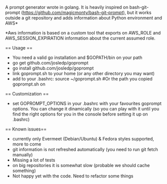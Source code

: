 A prompt generator wrote in golang. It is heavily inspired on bash-git-prompt
(https://github.com/magicmonty/bash-git-prompt), but it works outside a git
repository and adds information about Python environment and AWS*

*Aws information is based on a custom tool that exports on AWS_ROLE and
AWS_SESSION_EXPIRATION information about the current assumed role.

== Usage ==
* You need a valid go installation and $GOPATH/bin on your path
* go get github.com/josledp/goprompt
* go install github.com/josledp/goprompt
* link goprompt.sh to your home (or any other directory you may want)
* add to your .bashrc:
 source ~/goprompt.sh #Or the path you copied goprompt.sh on

== Customization ==
* set GOPROMPT_OPTIONS in your .bashrc with your favourites goprompt options.
  You can change it dinamically (so you can play with it until you find the
  right options for you in the console before setting it up on .bashrc)

== Known issues==
* currently only Evermeet (Debian/Ubuntu) & Fedora styles supported, more to come
* git information is not refreshed automatically (you need to run git fetch manually)
* Missing a lot of tests
* on big repositories it is somewhat slow (probable we should cache something)
* Not happy yet with the code. Need to refactor some things
